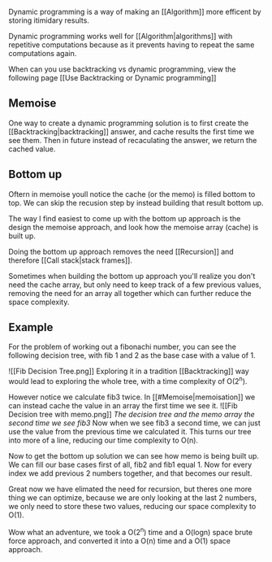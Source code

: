 Dynamic programming is a way of making an [[Algorithm]] more efficent by storing itimidary results. 

Dynamic programming works well for [[Algorithm|algorithms]] with repetitive computations because as it prevents having to repeat the same computations again.

When can you use backtracking vs dynamic programming, view the following page [[Use Backtracking or Dynamic programming]]

## Memoise 
One way to create a dynamic programming solution is to first create the [[Backtracking|backtracking]] answer, and cache results the first time we see them. Then in future instead of recaculating the answer, we return the cached value. 

## Bottom up
Oftern in memoise youll notice the cache (or the memo) is filled bottom to top. We can skip the recusion step by instead building that result bottom up. 

The way I find easiest to come up with the bottom up approach is the design the memoise approach, and look how the memoise array (cache) is built up. 

Doing the bottom up approach removes the need [[Recursion]] and therefore [[Call stack|stack frames]]. 

Sometimes when building the bottom up approach you'll realize you don't need the cache array, but only need to keep track of a few previous values, removing the need for an array all together which can further reduce the space complexity. 

## Example

For the problem of working out a fibonachi number, you can see the following decision tree, with fib 1 and 2 as the base case with a value of 1. 

![[Fib Decision Tree.png]]
Exploring it in a tradition [[Backtracking]] way would lead to exploring the whole tree, with a time complexity of O(2<sup>n</sup>). 

However notice we calculate fib3 twice. In [[#Memoise|memoisation]] we can instead cache the value in an array the first time we see it. 
![[Fib Decision tree with memo.png]]
 *The decision tree and the memo array the second time we see fib3*
Now when we see fib3 a second time, we can just use the value from the previous time we calculated it. This turns our tree into more of a line, reducing our time complexity to O(n).

Now to get the bottom up solution we can see how memo is being built up. We can fill our base cases first of all, fib2 and fib1 equal 1. Now for every index we add previous 2 numbers together, and that becomes our result. 

Great now we have elimated the need for recursion, but theres one more thing we can optimize, because we are only looking at the last 2 numbers, we only need to store these two values, reducing our space complexity to O(1).

Wow what an adventure, we took a O(2<sup>n</sup>) time and a O(logn) space brute force approach, and converted it into a O(n) time and a O(1) space approach. 


